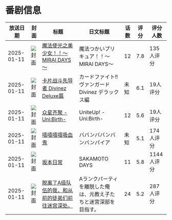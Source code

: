 # 番剧信息

|放送日期|封面|标题|日文标题|话数|评分|评分人数|
|---|---|---|---|---|---|---|
|2025-01-11|![封面](https://lain.bgm.tv/pic/cover/c/60/00/424454_lzj2O.jpg)|[魔法使光之美少女！！～MIRAI DAYS～](https://bangumi.tv/subject/424454)|魔法つかいプリキュア！！～MIRAI DAYS～|12|7.8|135人评分|
|2025-01-11|![封面](https://lain.bgm.tv/pic/cover/c/5d/5b/440880_Ls883.jpg)|[卡片战斗先导者 Divinez Deluxe篇](https://bangumi.tv/subject/440880)|カードファイト!! ヴァンガード Divinez デラックス編|未知|6.1|19人评分|
|2025-01-11|![封面](https://lain.bgm.tv/pic/cover/c/e3/0f/447954_6OEu7.jpg)|[众星齐聚 -Uni:Birth-](https://bangumi.tv/subject/447954)|UniteUp! -Uni:Birth-|12|5.6|19人评分|
|2025-01-11|![封面](https://lain.bgm.tv/pic/cover/c/c1/7c/482708_116ED.jpg)|[嘻嘻嘻嘻吸血鬼](https://bangumi.tv/subject/482708)|ババンババンバンバンパイア|未知|5.1|174人评分|
|2025-01-11|![封面](https://lain.bgm.tv/pic/cover/c/09/b4/496617_291T2.jpg)|[坂本日常](https://bangumi.tv/subject/496617)|SAKAMOTO DAYS|11|5.8|1144人评分|
|2025-01-11|![封面](https://lain.bgm.tv/pic/cover/c/55/98/511126_w342E.jpg)|[脱离了A级队伍的我，和从前的徒弟们前往迷宫深处。](https://bangumi.tv/subject/511126)|Aランクパーティを離脱した俺は、元教え子たちと迷宮深部を目指す。|24|5.2|287人评分|
